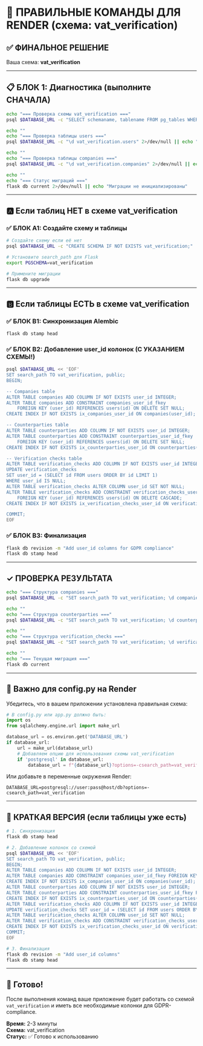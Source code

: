 # 🎯 ПРАВИЛЬНЫЕ КОМАНДЫ ДЛЯ RENDER (схема: vat_verification)

## ✅ ФИНАЛЬНОЕ РЕШЕНИЕ

Ваша схема: **vat_verification**

---

## 📋 БЛОК 1: Диагностика (выполните СНАЧАЛА)

```bash
echo "=== Проверка схемы vat_verification ==="
psql $DATABASE_URL -c "SELECT schemaname, tablename FROM pg_tables WHERE schemaname = 'vat_verification' ORDER BY tablename;"

echo ""
echo "=== Проверка таблицы users ==="
psql $DATABASE_URL -c "\d vat_verification.users" 2>/dev/null || echo "Таблица users не существует в схеме vat_verification"

echo ""
echo "=== Проверка таблицы companies ==="
psql $DATABASE_URL -c "\d vat_verification.companies" 2>/dev/null || echo "Таблица companies не существует в схеме vat_verification"

echo ""
echo "=== Статус миграций ==="
flask db current 2>/dev/null || echo "Миграции не инициализированы"
```

---

## 🅰️ Если таблиц НЕТ в схеме vat_verification

### ✅ БЛОК A1: Создайте схему и таблицы
```bash
# Создайте схему если её нет
psql $DATABASE_URL -c "CREATE SCHEMA IF NOT EXISTS vat_verification;"

# Установите search_path для Flask
export PGSCHEMA=vat_verification

# Примените миграции
flask db upgrade
```

---

## 🅱️ Если таблицы ЕСТЬ в схеме vat_verification

### ✅ БЛОК B1: Синхронизация Alembic
```bash
flask db stamp head
```

### ✅ БЛОК B2: Добавление user_id колонок (С УКАЗАНИЕМ СХЕМЫ!)
```bash
psql $DATABASE_URL << 'EOF'
SET search_path TO vat_verification, public;
BEGIN;

-- Companies table
ALTER TABLE companies ADD COLUMN IF NOT EXISTS user_id INTEGER;
ALTER TABLE companies ADD CONSTRAINT companies_user_id_fkey 
    FOREIGN KEY (user_id) REFERENCES users(id) ON DELETE SET NULL;
CREATE INDEX IF NOT EXISTS ix_companies_user_id ON companies(user_id);

-- Counterparties table
ALTER TABLE counterparties ADD COLUMN IF NOT EXISTS user_id INTEGER;
ALTER TABLE counterparties ADD CONSTRAINT counterparties_user_id_fkey 
    FOREIGN KEY (user_id) REFERENCES users(id) ON DELETE SET NULL;
CREATE INDEX IF NOT EXISTS ix_counterparties_user_id ON counterparties(user_id);

-- Verification checks table
ALTER TABLE verification_checks ADD COLUMN IF NOT EXISTS user_id INTEGER;
UPDATE verification_checks 
SET user_id = (SELECT id FROM users ORDER BY id LIMIT 1) 
WHERE user_id IS NULL;
ALTER TABLE verification_checks ALTER COLUMN user_id SET NOT NULL;
ALTER TABLE verification_checks ADD CONSTRAINT verification_checks_user_id_fkey 
    FOREIGN KEY (user_id) REFERENCES users(id) ON DELETE CASCADE;
CREATE INDEX IF NOT EXISTS ix_verification_checks_user_id ON verification_checks(user_id);

COMMIT;
EOF
```

### ✅ БЛОК B3: Финализация
```bash
flask db revision -m "Add user_id columns for GDPR compliance"
flask db stamp head
```

---

## ✓ ПРОВЕРКА РЕЗУЛЬТАТА

```bash
echo "=== Структура companies ==="
psql $DATABASE_URL -c "SET search_path TO vat_verification; \d companies" | grep user_id

echo ""
echo "=== Структура counterparties ==="
psql $DATABASE_URL -c "SET search_path TO vat_verification; \d counterparties" | grep user_id

echo ""
echo "=== Структура verification_checks ==="
psql $DATABASE_URL -c "SET search_path TO vat_verification; \d verification_checks" | grep user_id

echo ""
echo "=== Текущая миграция ==="
flask db current
```

---

## 🔧 Важно для config.py на Render

Убедитесь, что в вашем приложении установлена правильная схема:

```python
# В config.py или app.py должно быть:
import os
from sqlalchemy.engine.url import make_url

database_url = os.environ.get('DATABASE_URL')
if database_url:
    url = make_url(database_url)
    # Добавляем опцию для использования схемы vat_verification
    if 'postgresql' in database_url:
        database_url = f"{database_url}?options=-csearch_path=vat_verification"
```

Или добавьте в переменные окружения Render:
```
DATABASE_URL=postgresql://user:pass@host/db?options=-csearch_path=vat_verification
```

---

## 🎯 КРАТКАЯ ВЕРСИЯ (если таблицы уже есть)

```bash
# 1. Синхронизация
flask db stamp head

# 2. Добавление колонок со схемой
psql $DATABASE_URL << 'EOF'
SET search_path TO vat_verification, public;
BEGIN;
ALTER TABLE companies ADD COLUMN IF NOT EXISTS user_id INTEGER;
ALTER TABLE companies ADD CONSTRAINT companies_user_id_fkey FOREIGN KEY (user_id) REFERENCES users(id) ON DELETE SET NULL;
CREATE INDEX IF NOT EXISTS ix_companies_user_id ON companies(user_id);
ALTER TABLE counterparties ADD COLUMN IF NOT EXISTS user_id INTEGER;
ALTER TABLE counterparties ADD CONSTRAINT counterparties_user_id_fkey FOREIGN KEY (user_id) REFERENCES users(id) ON DELETE SET NULL;
CREATE INDEX IF NOT EXISTS ix_counterparties_user_id ON counterparties(user_id);
ALTER TABLE verification_checks ADD COLUMN IF NOT EXISTS user_id INTEGER;
UPDATE verification_checks SET user_id = (SELECT id FROM users ORDER BY id LIMIT 1) WHERE user_id IS NULL;
ALTER TABLE verification_checks ALTER COLUMN user_id SET NOT NULL;
ALTER TABLE verification_checks ADD CONSTRAINT verification_checks_user_id_fkey FOREIGN KEY (user_id) REFERENCES users(id) ON DELETE CASCADE;
CREATE INDEX IF NOT EXISTS ix_verification_checks_user_id ON verification_checks(user_id);
COMMIT;
EOF

# 3. Финализация
flask db revision -m "Add user_id columns"
flask db stamp head
```

---

## 🎉 Готово!

После выполнения команд ваше приложение будет работать со схемой `vat_verification` и иметь все необходимые колонки для GDPR-compliance.

**Время:** 2-3 минуты  
**Схема:** vat_verification  
**Статус:** ✅ Готово к использованию
